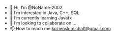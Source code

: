 - 👋 Hi, I’m @NoName-2002
- 👀 I’m interested in Java, C++, SQL
- 🌱 I’m currently learning Javafx
- 💞️ I’m looking to collaborate on ...
- 📫 How to reach me kozienskimichal1@gmail.com

<!---
NoName-2002/NoName-2002 is a ✨ special ✨ repository because its `README.md` (this file) appears on your GitHub profile.
You can click the Preview link to take a look at your changes.
--->
